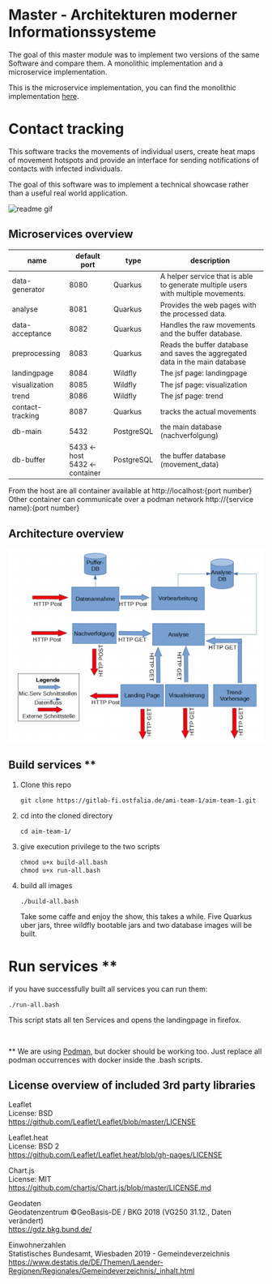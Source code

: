 # Master - Architekturen moderner Informationssysteme

The goal of this master module was to implement two versions of the same Software and compare them. 
A monolithic implementation and a microservice implementation.

This is the microservice implementation, you can find the monolithic implementation [here](https://github.com/ixLikro/master-ami-java-contact-tracing-monolith).


# Contact tracking

This software tracks the movements of individual users,
create heat maps of movement hotspots and provide an interface for sending notifications of contacts with infected individuals.

The goal of this software was to implement a technical showcase rather than a useful real world application.  

![readme gif](https://github.com/ixLikro/master-ami-java-contact-tracing-services/blob/master/misc/readme_gif.gif?raw=true)
## Microservices overview

| name  | default <br /> port | type | description  |
|---|---|---|---|
|data-generator|8080| Quarkus | A helper service that is able to generate multiple users with multiple movements.   |
|analyse|8081| Quarkus| Provides the web pages with the processed data.  |
|data-acceptance| 8082|Quarkus| Handles the raw movements and the buffer database.  |
|preprocessing| 8083|Quarkus| Reads the buffer database and saves the aggregated data in the main database |
|landingpage|8084| Wildfly| The jsf page: landingpage  |
|visualization|8085| Wildfly| The jsf page: visualization  |
|trend|8086| Wildfly| The jsf page: trend  |
|contact-tracking|8087| Quarkus| tracks the actual movements |
|db-main|5432| PostgreSQL| the main database (nachverfolgung)  |
|db-buffer|5433 <- host <br /> 5432 <- container| PostgreSQL| the buffer database (movement_data)  |

From the host are all container available at http://localhost:{port number}
<br />
Other container can communicate over a podman network http://{service name}:{port number}

## Architecture overview
![Architecture overview](https://github.com/ixLikro/master-ami-java-contact-tracing-services/blob/master/misc/architecture.png?raw=true)

## Build services **
1. Clone this repo
   ```
   git clone https://gitlab-fi.ostfalia.de/ami-team-1/aim-team-1.git
   ```
2. cd into the cloned directory
   ```
   cd aim-team-1/
   ```
3. give execution privilege to the two scripts
   ```
   chmod u+x build-all.bash
   chmod u+x run-all.bash
   ```
4. build all images
   ```
   ./build-all.bash
   ```
   Take some caffe and enjoy the show, this takes a while. Five Quarkus uber jars, three wildfly bootable jars and two database images will be built.

# Run services **
if you have successfully built all services you can run them: 
```
./run-all.bash
```
This script stats all ten Services and opens the landingpage in firefox. 

<br />

** We are using [Podman](https://podman.io/), but docker should be working too. Just replace all podman occurrences with docker inside the .bash scripts.
 
## License overview of included 3rd party libraries

Leaflet<br/>
License: BSD<br/>
https://github.com/Leaflet/Leaflet/blob/master/LICENSE 

Leaflet.heat<br/>
License: BSD 2<br/>
https://github.com/Leaflet/Leaflet.heat/blob/gh-pages/LICENSE

Chart.js<br/>
License: MIT<br/>
https://github.com/chartjs/Chart.js/blob/master/LICENSE.md 

Geodaten<br/>
Geodatenzentrum ©GeoBasis-DE / BKG 2018 (VG250 31.12., Daten verändert)<br/>
https://gdz.bkg.bund.de/ 

Einwohnerzahlen<br/>
Statistisches Bundesamt, Wiesbaden 2019 - Gemeindeverzeichnis<br/>
https://www.destatis.de/DE/Themen/Laender-Regionen/Regionales/Gemeindeverzeichnis/_inhalt.html 
